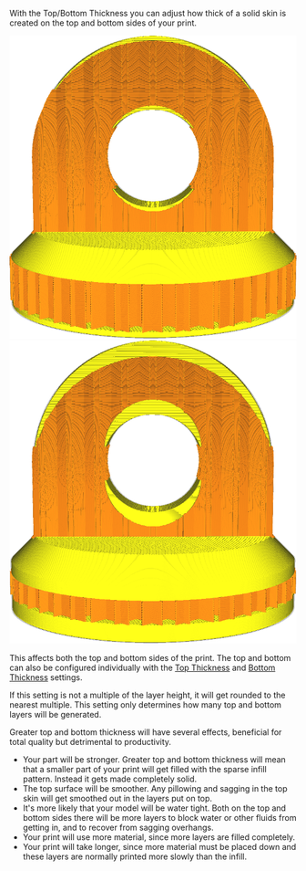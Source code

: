 With the Top/Bottom Thickness you can adjust how thick of a solid skin is created on the top and bottom sides of your print.

![Ordinary top/bottom thickness](images/top_bottom_thickness_0.8.png)
![Much thicker top and bottom sides](images/top_bottom_thickness_3.png)

This affects both the top and bottom sides of the print. The top and bottom can also be configured individually with the [Top Thickness](top_thickness) and [Bottom Thickness](bottom_thickness) settings.

If this setting is not a multiple of the layer height, it will get rounded to the nearest multiple. This setting only determines how many top and bottom layers will be generated.

Greater top and bottom thickness will have several effects, beneficial for total quality but detrimental to productivity.
* Your part will be stronger. Greater top and bottom thickness will mean that a smaller part of your print will get filled with the sparse infill pattern. Instead it gets made completely solid.
* The top surface will be smoother. Any pillowing and sagging in the top skin will get smoothed out in the layers put on top.
* It's more likely that your model will be water tight. Both on the top and bottom sides there will be more layers to block water or other fluids from getting in, and to recover from sagging overhangs.
* Your print will use more material, since more layers are filled completely.
* Your print will take longer, since more material must be placed down and these layers are normally printed more slowly than the infill.